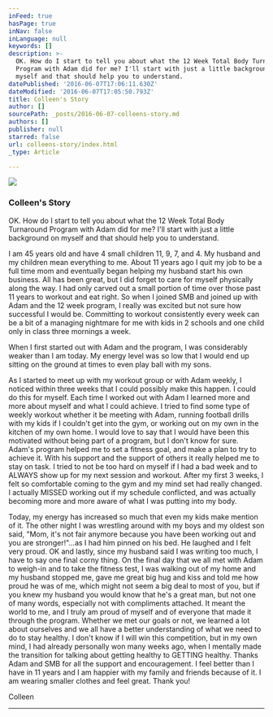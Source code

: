 ```yaml
---
inFeed: true
hasPage: true
inNav: false
inLanguage: null
keywords: []
description: >-
  OK. How do I start to tell you about what the 12 Week Total Body Turnaround
  Program with Adam did for me? I'll start with just a little background on
  myself and that should help you to understand. 
datePublished: '2016-06-07T17:06:11.630Z'
dateModified: '2016-06-07T17:05:50.793Z'
title: Colleen's Story
author: []
sourcePath: _posts/2016-06-07-colleens-story.md
authors: []
publisher: null
starred: false
url: colleens-story/index.html
_type: Article

---
```

![](https://the-grid-user-content.s3-us-west-2.amazonaws.com/44e8af65-13e9-44e9-b401-9b325892d14b.jpg)

### Colleen's Story

OK. How do I start to tell you about what the 12 Week Total Body Turnaround Program with Adam did for me? I'll start with just a little background on myself and that should help you to understand. 

I am 45 years old and have 4 small children 11, 9, 7, and 4\. My husband and my children mean everything to me. About 11 years ago I quit my job to be a full time mom and eventually began helping my husband start his own business. All has been great, but I did forget to care for myself physically along the way. I had only carved out a small portion of time over those past 11 years to workout and eat right. So when I joined SMB and joined up with Adam and the 12 week program, I really was excited but not sure how successful I would be. Committing to workout consistently every week can be a bit of a managing nightmare for me with kids in 2 schools and one child only in class three mornings a week. 

When I first started out with Adam and the program, I was considerably weaker than I am today. My energy level was so low that I would end up sitting on the ground at times to even play ball with my sons. 

As I started to meet up with my workout group or with Adam weekly, I noticed within three weeks that I could possibly make this happen. I could do this for myself. Each time I worked out with Adam I learned more and more about myself and what I could achieve. I tried to find some type of weekly workout whether it be meeting with Adam, running football drills with my kids if I couldn't get into the gym, or working out on my own in the kitchen of my own home. I would love to say that I would have been this motivated without being part of a program, but I don't know for sure. Adam's program helped me to set a fitness goal, and make a plan to try to achieve it. With his support and the support of others it really helped me to stay on task. I tried to not be too hard on myself if I had a bad week and to ALWAYS show up for my next session and workout. After my first 3 weeks, I felt so comfortable coming to the gym and my mind set had really changed. I actually MISSED working out if my schedule conflicted, and was actually becoming more and more aware of what I was putting into my body. 

Today, my energy has increased so much that even my kids make mention of it. The other night I was wrestling around with my boys and my oldest son said, "Mom, it's not fair anymore because you have been working out and you are stronger!"...as I had him pinned on his bed. He laughed and I felt very proud. OK and lastly, since my husband said I was writing too much, I have to say one final corny thing. On the final day that we all met with Adam to weigh-in and to take the fitness test, I was walking out of my home and my husband stopped me, gave me great big hug and kiss and told me how proud he was of me, which might not seem a big deal to most of you, but if you knew my husband you would know that he's a great man, but not one of many words, especially not with compliments attached. It meant the world to me, and I truly am proud of myself and of everyone that made it through the program. Whether we met our goals or not, we learned a lot about ourselves and we all have a better understanding of what we need to do to stay healthy. I don't know if I will win this competition, but in my own mind, I had already personally won many weeks ago, when I mentally made the transition for talking about getting healthy to GETTING healthy. Thanks Adam and SMB for all the support and encouragement. I feel better than I have in 11 years and I am happier with my family and friends because of it. I am wearing smaller clothes and feel great. Thank you! 

Colleen

****